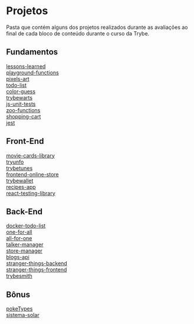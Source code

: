 # Projetos

Pasta que contém alguns dos projetos realizados durante as avaliações ao final de cada bloco de conteúdo durante o curso da Trybe.

## Fundamentos

[lessons-learned](lessons-learned/)
<br>
[playground-functions](playground-functions/)
<br>
[pixels-art](pixels-art/)
<br>
[todo-list](todo-list/)
<br>
[color-guess](color-guess/)
<br>
[trybewarts](trybewarts/)
<br>
[js-unit-tests](js-unit-tests/)
<br>
[zoo-functions](zoo-functions/)
<br>
[shopping-cart](shopping-cart/)
<br>
[jest](jest/)
<br>

## Front-End

<a href="https://github.com/ree1moreno/movie-cards-library">movie-cards-library</a>
<br>
[tryunfo](tryunfo/)
<br>
[trybetunes](trybetunes/)
<br>
[frontend-online-store](frontend-online-store/)
<br>
<a href="https://github.com/ree1moreno/trybewallet">trybewallet</a>
<br>
<a href="https://github.com/ree1moreno/recipes-app">recipes-app</a>
<br>
[react-testing-library](react-testing-library/)
<br>

## Back-End

[docker-todo-list](docker-todo-list/)
<br>
[one-for-all](one-for-all/)
<br>
[all-for-one](all-for-one/)
<br>
[talker-manager](talker-manager/)
<br>
[store-manager](store-manager/)
<br>
[blogs-api](blogs-api/)
<br>
[stranger-things-backend](stranger-things-backend/)
<br>
[stranger-things-frontend](stranger-things-frontend/)
<br>
[trybesmith](trybesmith/)
<br>

## Bônus

<a href="https://github.com/ree1moreno/pokeTypes">pokeTypes</a>
<br>
<a href="https://github.com/ree1moreno/sistema-solar">sistema-solar</a>
<br>
